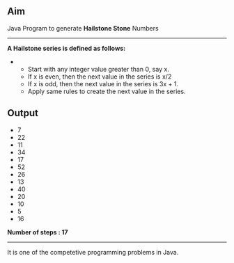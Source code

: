 ## Aim

Java Program to generate **Hailstone Stone** Numbers 

--------------------------------------------------------------------------------------------------

**A Hailstone series is defined as follows:** 
* * Start with any integer value greater than 0, say x. 
  * If x is even, then the next value in the series is x/2
  * If x is odd, then the next value in the series is 3x + 1. 
  * Apply same rules to create the next value in the series.


## Output

* 7
* 22
* 11
* 34
* 17
* 52
* 26
* 13
* 40
* 20
* 10
* 5
* 16

**Number of steps : 17**

-------------------------------------------------------------

It is one of the competetive programming problems in Java.
